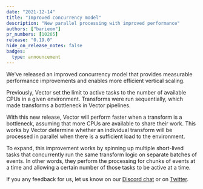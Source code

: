 ```yaml
---
date: "2021-12-14"
title: "Improved concurrency model"
description: "New parallel processing with improved performance"
authors: ["barieom"]
pr_numbers: [10265]
release: "0.19.0"
hide_on_release_notes: false
badges:
  type: announcement
---
```


We've released an improved concurrency model that provides measurable performance
improvements and enables more efficient vertical scaling.

Previously, Vector set the limit to active tasks to the number of available CPUs
in a given environment. Transforms were run sequentially, which made transforms
a bottleneck in Vector pipelines.

With this new release, Vector will perform faster when a transform is a bottleneck,
assuming that more CPUs are available to share their work. This works by Vector
determine whether an individual transform will be processed in parallel when there
is a sufficient load to the environment.

To expand, this improvement works by spinning up multiple short-lived tasks
that concurrently run the same transform logic on separate batches of events.
In other words, they perform the processing for chunks of events at a time and
allowing a certain number of those tasks to be active at a time.


If you any feedback for us, let us know on our [Discord chat] or on [Twitter].

[Discord chat]: https://discord.com/invite/dX3bdkF
[Twitter]: https://twitter.com/vectordotdev
